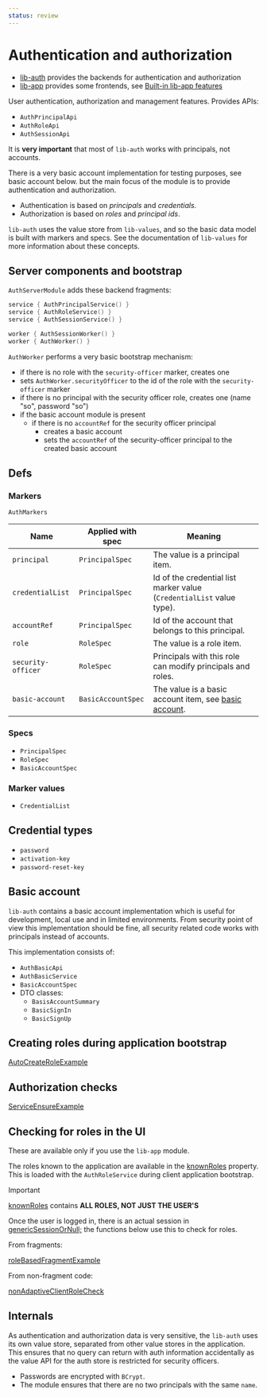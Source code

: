 ```yaml
---
status: review
---
```


# Authentication and authorization

- [lib-auth](def://) provides the backends for authentication and authorization
- [lib-app](def://) provides some frontends, see [Built-in lib-app features](guide://)

User authentication, authorization and management features. Provides APIs:

- `AuthPrincipalApi`
- `AuthRoleApi`
- `AuthSessionApi`

It is **very important** that most of `lib-auth` works with principals, not accounts.

There is a very basic account implementation for testing purposes, see basic account below.
but the main focus of the module is to provide authentication and authorization.

- Authentication is based on *principals* and *credentials*.
- Authorization is based on *roles* and *principal ids*.

`lib-auth` uses the value store from `lib-values`, and so the basic data model is built with markers and
specs. See the documentation of `lib-values` for more information about these concepts.

## Server components and bootstrap

`AuthServerModule` adds these backend fragments:

```kotlin
service { AuthPrincipalService() }
service { AuthRoleService() }
service { AuthSessionService() }

worker { AuthSessionWorker() }
worker { AuthWorker() }
```

`AuthWorker` performs a very basic bootstrap mechanism:

- if there is no role with the `security-officer` marker, creates one
- sets `AuthWorker.securityOfficer` to the id of the role with the `security-officer` marker
- if there is no principal with the security officer role, creates one (name "so", password "so")
- if the basic account module is present
  - if there is no `accountRef` for the security officer principal
    - creates a basic account
    - sets the `accountRef` of the security-officer principal to the created basic account

## Defs

### Markers

`AuthMarkers`

| Name               | Applied with spec  | Meaning                                                                 |
|--------------------|--------------------|-------------------------------------------------------------------------|
| `principal`        | `PrincipalSpec`    | The value is a principal item.                                          |
| `credentialList`   | `PrincipalSpec`    | Id of the credential list marker value (`CredentialList` value type).   |
| `accountRef`       | `PrincipalSpec`    | Id of the account that belongs to this principal.                       |
| `role`             | `RoleSpec`         | The value is a role item.                                               |
| `security-officer` | `RoleSpec`         | Principals with this role can modify principals and roles.              |
| `basic-account`    | `BasicAccountSpec` | The value is a basic account item, see [basic account](#basic-account). |

### Specs

- `PrincipalSpec`
- `RoleSpec`
- `BasicAccountSpec`

### Marker values

- `CredentialList`

## Credential types

- `password`
- `activation-key`
- `password-reset-key`

## Basic account

`lib-auth` contains a basic account implementation which is useful for development, local use 
and in limited environments. From security point of view this implementation should be fine,
all security related code works with principals instead of accounts.

This implementation consists of:

- `AuthBasicApi`
- `AuthBasicService`
- `BasicAccountSpec`
- DTO classes:
  - `BasisAccountSummary`
  - `BasicSignIn`
  - `BasicSignUp`

## Creating roles during application bootstrap

[AutoCreateRoleExample](example://)

## Authorization checks

[ServiceEnsureExample](example://)

## Checking for roles in the UI

These are available only if you use the `lib-app` module.

The roles known to the application are available in the [knownRoles](property://ClientApplication) property. 
This is loaded with the `AuthRoleService` during client application bootstrap.

> [!IMPORTANT]
> 
> [knownRoles](property://ClientApplication) contains **ALL ROLES, NOT JUST THE USER'S**
> 

Once the user is logged in, there is an actual session in [genericSessionOrNull;](property://AbstractClientApplication)
the functions below use this to check for roles.

From fragments:

[roleBasedFragmentExample](example://)

From non-fragment code:

[nonAdaptiveClientRoleCheck](example://)

## Internals

As authentication and authorization data is very sensitive, the `lib-auth` uses its own value store,
separated from other value stores in the application. This ensures that no query can return with
auth information accidentally as the value API for the auth store is restricted for security officers.

- Passwords are encrypted with `BCrypt`.
- The module ensures that there are no two principals with the same `name`.
